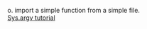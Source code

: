 o. import a simple function from a simple file.\
[Sys.argv tutorial](https://www.knowledgehut.com/blog/programming/sys-argv-python-examples)
